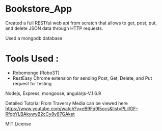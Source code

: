 # Bookstore_App

Created a full RESTful web api from scratch that allows to get, post, put, and delete JSON data through HTTP requests. <br>

Used a mongodb database <br>
# Tools Used : <br> 
- Robomongo (Robo3T) <br> 
- RestEasy Chrome extension for sending Post, Get, Delete, and Put request for testing  <br>

Nodejs, Express, mongoose, angularjs-V.1.6.9 <br>

Detailed Tutorial From Traversy Media can be viewed here <br>
https://www.youtube.com/watch?v=eB9Fq9I5ocs&list=PLillGF-RfqbYLBAkywyB2cCy8y87GAket <br>

MIT License 




